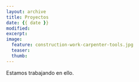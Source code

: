 ```yaml
---
layout: archive
title: Proyectos
date: {{ date }}
modified:
excerpt: 
image:
  feature: construction-work-carpenter-tools.jpg
  teaser:
  thumb:
---
```


Estamos trabajando en ello.